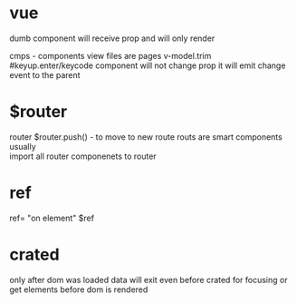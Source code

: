 # vue

dumb component will receive prop and will only render

cmps - components
view files are pages
v-model.trim
#keyup.enter/keycode
component will not change prop it will emit change event to the parent

# $router
router
$router.push() - to move to new route
routs are smart components usually  
import all router componenets to router

# ref 
ref= "on element"
$ref

# crated 
only after dom was loaded
data will exit even before crated
for focusing or get elements before dom is rendered

